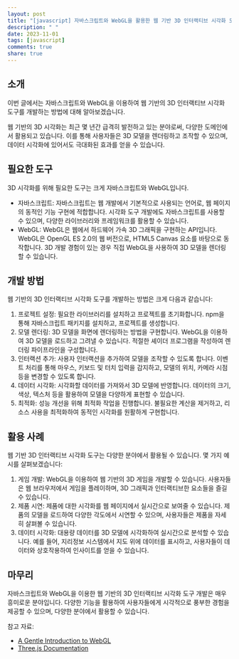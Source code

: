 ```yaml
---
layout: post
title: "[javascript] 자바스크립트와 WebGL을 활용한 웹 기반 3D 인터랙티브 시각화 도구 개발"
description: " "
date: 2023-11-01
tags: [javascript]
comments: true
share: true
---
```


## 소개

이번 글에서는 자바스크립트와 WebGL을 이용하여 웹 기반의 3D 인터랙티브 시각화 도구를 개발하는 방법에 대해 알아보겠습니다. 

웹 기반의 3D 시각화는 최근 몇 년간 급격히 발전하고 있는 분야로써, 다양한 도메인에서 활용되고 있습니다. 이를 통해 사용자들은 3D 모델을 렌더링하고 조작할 수 있으며, 데이터 시각화에 있어서도 극대화된 효과를 얻을 수 있습니다.

## 필요한 도구

3D 시각화를 위해 필요한 도구는 크게 자바스크립트와 WebGL입니다.

- 자바스크립트: 자바스크립트는 웹 개발에서 기본적으로 사용되는 언어로, 웹 페이지의 동적인 기능 구현에 적합합니다. 시각화 도구 개발에도 자바스크립트를 사용할 수 있으며, 다양한 라이브러리와 프레임워크를 활용할 수 있습니다.
- WebGL: WebGL은 웹에서 하드웨어 가속 3D 그래픽을 구현하는 API입니다. WebGL은 OpenGL ES 2.0의 웹 버전으로, HTML5 Canvas 요소를 바탕으로 동작합니다. 3D 개발 경험이 있는 경우 직접 WebGL을 사용하여 3D 모델을 렌더링할 수 있습니다.

## 개발 방법

웹 기반의 3D 인터랙티브 시각화 도구를 개발하는 방법은 크게 다음과 같습니다:

1. 프로젝트 설정: 필요한 라이브러리를 설치하고 프로젝트를 초기화합니다. npm을 통해 자바스크립트 패키지를 설치하고, 프로젝트를 생성합니다.
2. 모델 렌더링: 3D 모델을 화면에 렌더링하는 방법을 구현합니다. WebGL을 이용하여 3D 모델을 로드하고 그려낼 수 있습니다. 적절한 셰이더 프로그램을 작성하여 렌더링 파이프라인을 구성합니다.
3. 인터랙션 추가: 사용자 인터랙션을 추가하여 모델을 조작할 수 있도록 합니다. 이벤트 처리를 통해 마우스, 키보드 및 터치 입력을 감지하고, 모델의 위치, 카메라 시점 등을 변경할 수 있도록 합니다.
4. 데이터 시각화: 시각화할 데이터를 가져와서 3D 모델에 반영합니다. 데이터의 크기, 색상, 텍스처 등을 활용하여 모델을 다양하게 표현할 수 있습니다.
5. 최적화: 성능 개선을 위해 최적화 작업을 진행합니다. 불필요한 계산을 제거하고, 리소스 사용을 최적화하여 동적인 시각화를 원활하게 구현합니다.

## 활용 사례

웹 기반 3D 인터랙티브 시각화 도구는 다양한 분야에서 활용될 수 있습니다. 몇 가지 예시를 살펴보겠습니다:

1. 게임 개발: WebGL을 이용하여 웹 기반의 3D 게임을 개발할 수 있습니다. 사용자들은 웹 브라우저에서 게임을 플레이하며, 3D 그래픽과 인터랙티브한 요소들을 즐길 수 있습니다.
2. 제품 시연: 제품에 대한 시각화를 웹 페이지에서 실시간으로 보여줄 수 있습니다. 제품의 모델을 로드하여 다양한 각도에서 시연할 수 있으며, 사용자들은 제품을 자세히 살펴볼 수 있습니다.
3. 데이터 시각화: 대용량 데이터를 3D 모델에 시각화하여 실시간으로 분석할 수 있습니다. 예를 들어, 지리정보 시스템에서 지도 위에 데이터를 표시하고, 사용자들이 데이터와 상호작용하여 인사이트를 얻을 수 있습니다.

## 마무리

자바스크립트와 WebGL을 이용한 웹 기반의 3D 인터랙티브 시각화 도구 개발은 매우 흥미로운 분야입니다. 다양한 기능을 활용하여 사용자들에게 시각적으로 풍부한 경험을 제공할 수 있으며, 다양한 분야에서 활용할 수 있습니다.

참고 자료:
- [A Gentle Introduction to WebGL](https://webglfundamentals.org/)
- [Three.js Documentation](https://threejs.org/docs/)